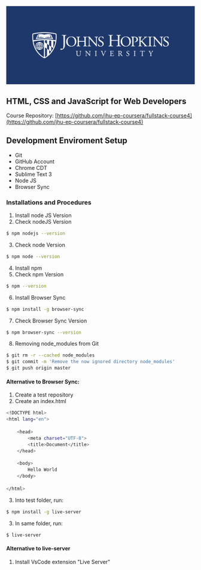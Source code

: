 
<img src="https://github.com/M4NS0/Workspaces/blob/master/Web/Johns%20Hopkins%20University/JHUniversity-logo.png" max-width="900" />

## HTML, CSS and JavaScript for Web Developers

 Course Repository: [https://github.com/jhu-ep-coursera/fullstack-course4](https://github.com/jhu-ep-coursera/fullstack-course4)


## Development Enviroment Setup
- Git
- GitHub Account
- Chrome CDT
- Sublime Text 3
- Node JS
- Browser Sync 

### Installations and Procedures

1. Install node JS Version
2. Check nodeJS Version
```sh
$ npm nodejs --version
``` 
3. Check node Version
```sh
$ npm node --version
``` 
4. Install npm
5. Check npm Version
```sh
$ npm --version
``` 
6. Install Browser Sync
```sh
$ npm install -g browser-sync
```
7. Check Browser Sync Version
```sh
$ npm browser-sync --version
``` 
8. Removing node_modules from Git
```sh
$ git rm -r --cached node_modules
$ git commit -m 'Remove the now ignored directory node_modules'
$ git push origin master
```
#### Alternative to Browser Sync: 
1. Create a test repository
2. Create an index.html
```sh
<!DOCTYPE html>
<html lang="en">

    <head>
        <meta charset="UTF-8">
        <title>Document</title>
    </head>

    <body>
        Hello World
    </body>

</html>
```
3. Into test folder, run:
```sh
$ npm install -g live-server
```
3. In same folder, run:
```sh
$ live-server
```
#### Alternative to live-server
1. Install VsCode extension "Live Server"
